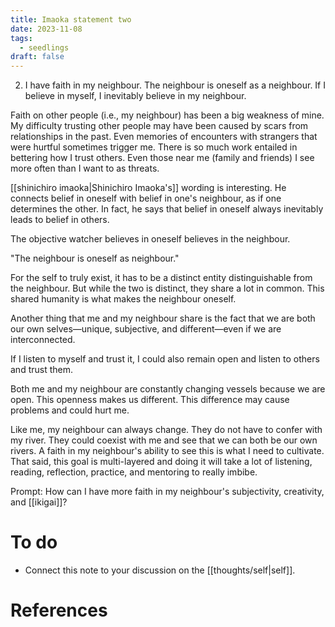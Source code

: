 ```yaml
---
title: Imaoka statement two
date: 2023-11-08
tags:
  - seedlings
draft: false
---
```

2. I have faith in my neighbour. The neighbour is oneself as a neighbour. If I believe in myself, I inevitably believe in my neighbour.

Faith on other people (i.e., my neighbour) has been a big weakness of mine. My difficulty trusting other people may have been caused by scars from relationships in the past. Even memories of encounters with strangers that were hurtful sometimes trigger me. There is so much work entailed in bettering how I trust others. Even those near me (family and friends) I see more often than I want to as threats.

[[shinichiro imaoka|Shinichiro Imaoka's]] wording is interesting. He connects belief in oneself with belief in one's neighbour, as if one determines the other. In fact, he says that belief in oneself always inevitably leads to belief in others.

The objective watcher believes in oneself believes in the neighbour.

"The neighbour is oneself as neighbour."

For the self to truly exist, it has to be a distinct entity distinguishable from the neighbour. But while the two is distinct, they share a lot in common. This shared humanity is what makes the neighbour oneself.

Another thing that me and my neighbour share is the fact that we are both our own selves—unique, subjective, and different—even if we are interconnected.

If I listen to myself and trust it, I could also remain open and listen to others and trust them.

Both me and my neighbour are constantly changing vessels because we are open. This openness makes us different. This difference may cause problems and could hurt me.

Like me, my neighbour can always change. They do not have to confer with my river. They could coexist with me and see that we can both be our own rivers. A faith in my neighbour's ability to see this is what I need to cultivate. That said, this goal is multi-layered and doing it will take a lot of listening, reading, reflection, practice, and mentoring to really imbibe.

Prompt: How can I have more faith in my neighbour's subjectivity, creativity, and [[ikigai]]?

# To do

- Connect this note to your discussion on the [[thoughts/self|self]].

# References